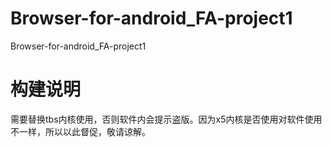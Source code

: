 # Browser-for-android_FA-project1
Browser-for-android_FA-project1


# 构建说明
需要替换tbs内核使用，否则软件内会提示盗版。因为x5内核是否使用对软件使用不一样，所以以此督促，敬请谅解。
